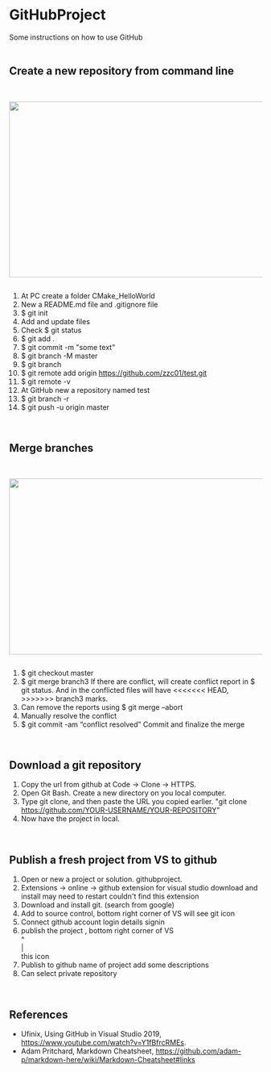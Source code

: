 # GitHubProject 
Some instructions on how to use GitHub <br/><br/> 


## Create a new repository from command line

<pre><p align="center">
<img src="https://user-images.githubusercontent.com/86133411/156934273-8a278cb8-0c8e-4c9e-b03d-56e5ca5e21b5.png"  width="742" height="349">
</p></pre>

1. At PC create a folder CMake_HelloWorld <br/>
2. New a README.md file and .gitignore file <br/>
3. $ git init <br/>
4. Add and update files 
5. Check $ git status <br/>
6. $ git add .
7. $ git commit -m "some text" <br/>
8. $ git branch -M master <br/>
9. $ git branch 
10. $ git remote add origin https://github.com/zzc01/test.git <br/>
11. $ git remote -v <br/>
12. At GitHub new a repository named test <br/>
13. $ git branch -r 
14. $ git push -u origin master <br/>
<br/>

## Merge branches 

<pre><p align="center">
<img src="https://user-images.githubusercontent.com/86133411/156934342-146c58d1-42c8-45f2-98f3-69146a3e058f.png"  width="742" height="349">
</p></pre>

1. $ git checkout master 
2. $ git merge branch3
If there are conflict, will create conflict report in $ git status. 
And in the conflicted files will have <<<<<<< HEAD, >>>>>>> branch3 marks. 
3. Can remove the reports using $ git merge –abort 
4. Manually resolve the conflict 
5. $ git commit -am “conflict resolved”
Commit and finalize the merge 
<br/>

## Download a git repository 
1. Copy the url from github at Code -> Clone -> HTTPS. 
2. Open Git Bash. Create a new directory on you local computer. 
3. Type git clone, and then paste the URL you copied earlier. "git clone https://github.com/YOUR-USERNAME/YOUR-REPOSITORY"
4. Now have the project in local.  
<br/>

## Publish a fresh project from VS to github 
1. Open or new a project or solution. githubproject. 
2. Extensions -> online -> github extension for visual studio 
 download and install 
 may need to restart 
 couldn't find this extension 
3. Download and install git. (search from google) 
4. Add to source control, bottom right corner of VS
 will see git icon 
5. Connect github account 
 login details 
 signin 
6. publish the project , bottom right corner of VS <br/>
^<br/>
|<br/>
this icon 
7. Publish to github 
 name of project 
 add some descriptions 
8. Can select private repository
<br/>
 

## References 
* Ufinix, Using GitHub in Visual Studio 2019, https://www.youtube.com/watch?v=Y1fBfrcRMEs.
* Adam Pritchard, Markdown Cheatsheet, https://github.com/adam-p/markdown-here/wiki/Markdown-Cheatsheet#links
